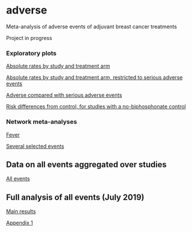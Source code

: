 # adverse

Meta-analysis of adverse events of adjuvant breast cancer treatments

Project in progress 

### Exploratory plots

[Absolute rates by study and treatment arm](https://chjackson.github.io/adverse/inst/doc/plot.html)

[Absolute rates by study and treatment arm, restricted to serious adverse events](https://chjackson.github.io/adverse/inst/doc/plotsae.html)

[Adverse compared with serious adverse events](https://chjackson.github.io/adverse/inst/doc/sae.html)

[Risk differences from control, for studies with a no-biphosphonate control](https://chjackson.github.io/adverse/inst/doc/trtvscon.html)

### Network meta-analyses

[Fever](https://chjackson.github.io/adverse/inst/doc/nmafever.html)

[Several selected events](https://chjackson.github.io/adverse/inst/doc/nmageneral.html)

## Data on all events aggregated over studies 

[All events](https://chjackson.github.io/adverse/inst/doc/nmaother.html)



## Full analysis of all events (July 2019) 

[Main results](https://chjackson.github.io/adverse/vignettes/results.html)

[Appendix 1](https://chjackson.github.io/adverse/inst/doc/app1.html)
